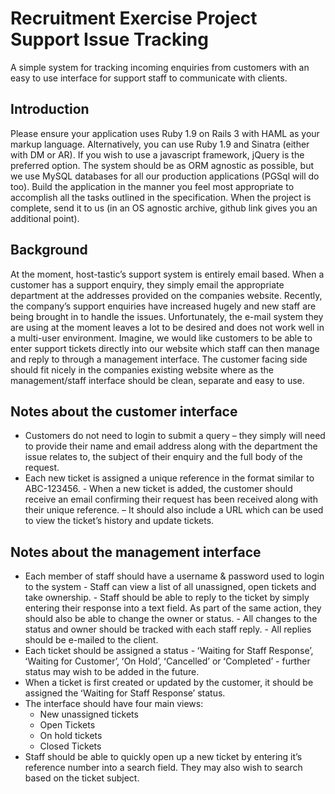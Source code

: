 **Recruitment Exercise Project**
Support Issue Tracking
======================

A simple system for tracking incoming enquiries from customers with an easy to use interface for support staff to communicate with clients.

Introduction
------------
Please ensure your application uses Ruby 1.9 on Rails 3 with HAML as your markup language. Alternatively, you can use Ruby 1.9 and Sinatra (either with DM or AR). If you wish to use a javascript framework, jQuery is the preferred option. The system should be as ORM agnostic as possible, but we use MySQL databases for all our production applications (PGSql will do too). 
Build the application in the manner you feel most appropriate to accomplish all the tasks outlined in the specification.
When the project is complete, send it to us (in an OS agnostic archive, github link gives you an additional point). 

Background
----------
At the moment, host-tasticʼs support system is entirely email based. When a customer has a support enquiry, they simply email the appropriate department at the addresses provided on the companies website. Recently, the companyʼs support enquiries have increased hugely and new staff are being brought in to handle the issues. Unfortunately, the e-mail system they are using at the moment leaves a lot to be desired and does not work well in a multi-user environment.
Imagine, we would like customers to be able to enter support tickets directly into our website which staff can then manage and reply to through a management interface. The customer facing side should fit nicely in the companies existing website where as the management/staff interface should be clean, separate and easy to use.

Notes about the customer interface
----------------------------------
- Customers do not need to login to submit a query – they simply will need to provide their name and email address along with the department the issue relates to, the subject of their enquiry and the full body of the request.
- Each new ticket is assigned a unique reference in the format similar to ABC-123456. - When a new ticket is added, the customer should receive an email confirming their request has been received along with their unique reference. 
– It should also include a URL which can be used to view the ticketʼs history and update tickets.

Notes about the management interface
------------------------------------
- Each member of staff should have a username & password  used to login to the system - Staff can view a list of all unassigned, open tickets and take ownership. - Staff should be able to reply to the ticket by simply entering their response into a text
field. As part of the same action, they should also be able to change the owner or status. - All changes to the status and owner should be tracked with each staff reply. - All replies should be e-mailed to the client.
- Each ticket should be assigned a status - ʻWaiting for Staff Responseʼ, ʻWaiting for Customerʼ, ʻOn Holdʼ, ʻCancelledʼ or ʻCompletedʼ - further status may wish to be added in the future.
- When a ticket is first created or updated by the customer, it should be assigned the ʻWaiting for Staff Responseʼ status.
- The interface should have four main views: 
   - New unassigned tickets
   - Open Tickets 
   - On hold tickets 
   - Closed Tickets
- Staff should be able to quickly open up a new ticket by entering itʼs reference number into a search field. They may also wish to search based on the ticket subject.